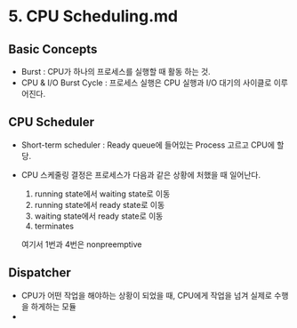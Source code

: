 # 5. CPU Scheduling.md

## Basic Concepts  
- Burst : CPU가 하나의 프로세스를 실행할 때 활동 하는 것.  
- CPU & I/O Burst Cycle : 프로세스 실행은 CPU 실행과 I/O 대기의 사이클로 이루어진다.  

## CPU Scheduler  
- Short-term scheduler : Ready queue에 들어있는 Process 고르고 CPU에 할당.  
- CPU 스케줄링 결정은 프로세스가 다음과 같은 상황에 처했을 때 일어난다.
  1. running state에서 waiting state로 이동  
  2. running state에서 ready state로 이동  
  3. waiting state에서 ready state로 이동  
  4. terminates  
  
  여기서 1번과 4번은 nonpreemptive
## Dispatcher  
- CPU가 어떤 작업을 해야하는 상황이 되었을 때, CPU에게 작업을 넘겨 실제로 수행을 하게하는 모듈  
- 
